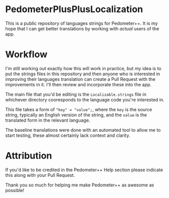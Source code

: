 # PedometerPlusPlusLocalization

This is a public repository of languages strings for Pedometer++.  It is my hope that I can get better translations by working with *actual* users of the app.

# Workflow

I'm still working out exactly how this will work in practice, but my idea is to put the strings files in this repository and then anyone who is interested in improving their languages translation can create a Pull Request with the improvements in it.  I'll then review and incorporate these into the app.

The main file that you'd be editing is the `Localizable.strings` file in whichever directory cooresponds to the language code you're interested in.

This file takes a form of `"key" = "value";`, where the `key` is the source string, typically an English version of the string, and the `value` is the translated form in the relevant language. 

The baseline translations were done with an automated tool to allow me to start testing, these almost certainly lack context and clarity.  

# Attribution

If you'd like to be credited in the Pedometer++ Help section please indicate this along with your Pull Request. 

Thank you so much for helping me make Pedometer++ as awesome as possible!

